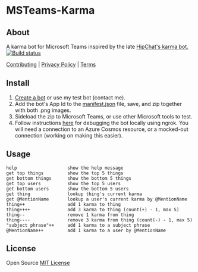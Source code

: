 # MSTeams-Karma

## About
A karma bot for Microsoft Teams inspired by the late [HipChat's karma bot.](https://bitbucket.org/atlassianlabs/ac-koa-hipchat-karma/src/master/) [![Build status](https://dev.azure.com/arosenberger/MSTeams-Karma/_apis/build/status/arosenberger-MSTeams-Karma%20-%20CI)](https://dev.azure.com/arosenberger/MSTeams-Karma/_build/latest?definitionId=1)

[Contributing](MSTeams-Karma/Public/CONTRIBUTING.md) | [Privacy Policy](MSTeams-Karma/Public/Privacy.md) | [Terms](MSTeams-Karma/Public/Terms.md)

## Install
1. [Create a bot](https://dev.botframework.com/) or use my test bot (contact me).
2. Add the bot's App Id to the [manifest.json](MSTeams-Karma/Manifest/manifest.json) file, save, and zip together with both .png images.
3. Sideload the zip to Microsoft Teams, or use other Microsoft tools to test.
4. Follow instructions [here](https://docs.microsoft.com/en-us/microsoftteams/platform/resources/general/debug) for debugging the bot locally using ngrok. You will need a connection to an Azure Cosmos resource, or a mocked-out connection (working on making this easier).

## Usage
```
help                   show the help message
get top things         show the top 5 things
get bottom things      show the bottom 5 things
get top users          show the top 5 users
get bottom users       show the bottom 5 users
get thing              lookup thing's current karma
get @MentionName       lookup a user's current karma by @MentionName
thing++                add 1 karma to thing
thing++++              add 3 karma to thing (count(+) - 1, max 5)
thing--                remove 1 karma from thing
thing----              remove 3 karma from thing (count(-) - 1, max 5)
"subject phrase"++     add 1 karma to a subject phrase
@MentionName++         add 1 karma to a user by @MentionName
```

## License
Open Source [MIT License](LICENSE.txt)
